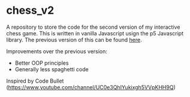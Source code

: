 # chess_v2

A repository to store the code for the second version of my interactive chess game. This is written in vanilla Javascript usign the p5 Javascript library. The previous version of this can be found [here](https://github.com/munjoonteo/chess).

Improvements over the previous version:

- Better OOP principles
- Generally less spaghetti code

Inspired by Code Bullet (<https://www.youtube.com/channel/UC0e3QhIYukixgh5VVpKHH9Q>)
